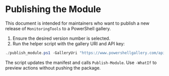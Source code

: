 # Publishing the Module

This document is intended for maintainers who want to publish a new release of
`MonitoringTools` to a PowerShell gallery.

1. Ensure the desired version number is selected.
2. Run the helper script with the gallery URI and API key:

```powershell
./publish_module.ps1 -GalleryUri "https://www.powershellgallery.com/api/v2" -ApiKey <key> -Version 1.0.1
```

The script updates the manifest and calls `Publish-Module`. Use `-WhatIf` to
preview actions without pushing the package.

